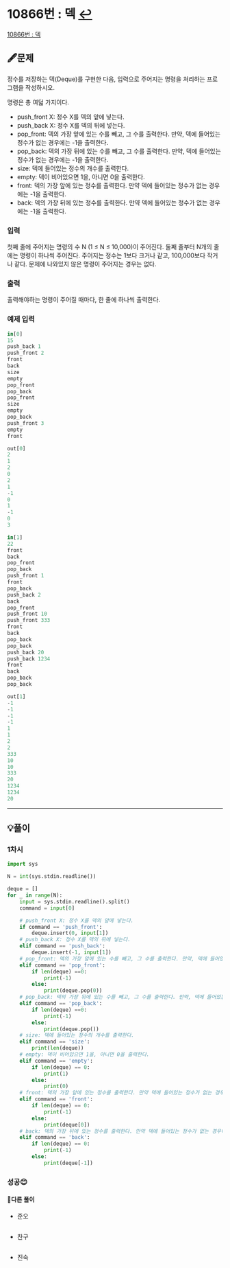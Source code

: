 # 10866번 : 덱 [↩](../../acmicpc)

[10866번 : 덱](https://www.acmicpc.net/problem/10866)

## 🖋️문제

정수를 저장하는 덱(Deque)를 구현한 다음, 입력으로 주어지는 명령을 처리하는 프로그램을 작성하시오.

명령은 총 여덟 가지이다.

- push_front X: 정수 X를 덱의 앞에 넣는다.
- push_back X: 정수 X를 덱의 뒤에 넣는다.
- pop_front: 덱의 가장 앞에 있는 수를 빼고, 그 수를 출력한다. 만약, 덱에 들어있는 정수가 없는 경우에는 -1을 출력한다.
- pop_back: 덱의 가장 뒤에 있는 수를 빼고, 그 수를 출력한다. 만약, 덱에 들어있는 정수가 없는 경우에는 -1을 출력한다.
- size: 덱에 들어있는 정수의 개수를 출력한다.
- empty: 덱이 비어있으면 1을, 아니면 0을 출력한다.
- front: 덱의 가장 앞에 있는 정수를 출력한다. 만약 덱에 들어있는 정수가 없는 경우에는 -1을 출력한다.
- back: 덱의 가장 뒤에 있는 정수를 출력한다. 만약 덱에 들어있는 정수가 없는 경우에는 -1을 출력한다.

### 입력

 첫째 줄에 주어지는 명령의 수 N (1 ≤ N ≤ 10,000)이 주어진다. 둘째 줄부터 N개의 줄에는 명령이 하나씩 주어진다. 주어지는 정수는 1보다 크거나 같고, 100,000보다 작거나 같다. 문제에 나와있지 않은 명령이 주어지는 경우는 없다.

### 출력

출력해야하는 명령이 주어질 때마다, 한 줄에 하나씩 출력한다.

### 예제 입력

```python
in[0]
15
push_back 1
push_front 2
front
back
size
empty
pop_front
pop_back
pop_front
size
empty
pop_back
push_front 3
empty
front

out[0]
2
1
2
0
2
1
-1
0
1
-1
0
3

in[1]
22
front
back
pop_front
pop_back
push_front 1
front
pop_back
push_back 2
back
pop_front
push_front 10
push_front 333
front
back
pop_back
pop_back
push_back 20
push_back 1234
front
back
pop_back
pop_back

out[1]
-1
-1
-1
-1
1
1
2
2
333
10
10
333
20
1234
1234
20
```

---

## 💡풀이

### 1차시

```python
import sys

N = int(sys.stdin.readline())

deque = []
for _ in range(N):
    input = sys.stdin.readline().split()
    command = input[0]

    # push_front X: 정수 X를 덱의 앞에 넣는다.
    if command == 'push_front': 
        deque.insert(0, input[1])
    # push_back X: 정수 X를 덱의 뒤에 넣는다.
    elif command == 'push_back':
        deque.insert(-1, input[1])
    # pop_front: 덱의 가장 앞에 있는 수를 빼고, 그 수를 출력한다. 만약, 덱에 들어있는 정수가 없는 경우에는 -1을 출력한다.
    elif command == 'pop_front':
        if len(deque) ==0:
            print(-1)
        else:
            print(deque.pop(0))
    # pop_back: 덱의 가장 뒤에 있는 수를 빼고, 그 수를 출력한다. 만약, 덱에 들어있는 정수가 없는 경우에는 -1을 출력한다.
    elif command == 'pop_back': 
        if len(deque) ==0:
            print(-1)
        else:
            print(deque.pop())
    # size: 덱에 들어있는 정수의 개수를 출력한다.
    elif command == 'size': 
        print(len(deque))
    # empty: 덱이 비어있으면 1을, 아니면 0을 출력한다.
    elif command == 'empty': 
        if len(deque) == 0:
            print(1)
        else:
            print(0)    
    # front: 덱의 가장 앞에 있는 정수를 출력한다. 만약 덱에 들어있는 정수가 없는 경우에는 -1을 출력한다.
    elif command == 'front': 
        if len(deque) == 0:
            print(-1)
        else:
            print(deque[0])
    # back: 덱의 가장 뒤에 있는 정수를 출력한다. 만약 덱에 들어있는 정수가 없는 경우에는 -1을 출력한다.
    elif command == 'back':
        if len(deque) == 0:
            print(-1)
        else:
            print(deque[-1])

```

###  성공😊


#### 🤝다른 풀이

* 준오

```python

```

* 찬구

```java

```

* 진숙

```java

```

